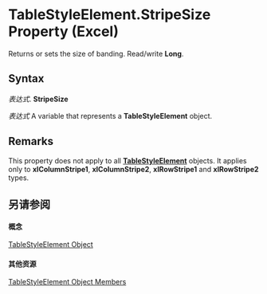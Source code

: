 
# TableStyleElement.StripeSize Property (Excel)

Returns or sets the size of banding. Read/write  **Long**.


## Syntax

 _表达式_. **StripeSize**

 _表达式_ A variable that represents a **TableStyleElement** object.


## Remarks

This property does not apply to all  **[TableStyleElement](a8fc24e5-45bf-3361-edfe-4762f944eef5.md)** objects. It applies only to **xlColumnStripe1**, **xlColumnStripe2**, **xlRowStripe1** and **xlRowStripe2** types.


## 另请参阅


#### 概念


[TableStyleElement Object](a8fc24e5-45bf-3361-edfe-4762f944eef5.md)
#### 其他资源


[TableStyleElement Object Members](http://msdn.microsoft.com/library/d89ee8b0-31a6-ea36-170f-57eab90eb712%28Office.15%29.aspx)